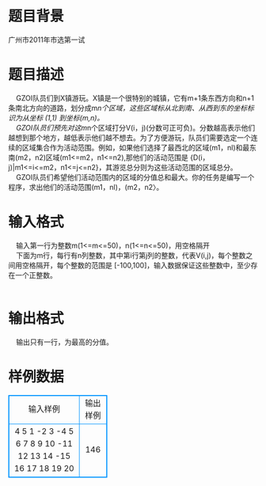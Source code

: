 # 

 
 # 题目背景 
广州市2011年市选第一试 

 
 # 题目描述 
&nbsp;&nbsp;&nbsp;&nbsp;GZOI队员们到X镇游玩。X镇是一个很特别的城镇，它有m+1条东西方向和n+1条南北方向的道路，划分成m*n个区域，这些区域标从北到南、从西到东的坐标标识为从坐标&nbsp;(1,1)&nbsp;到坐标(m,n)。<BR>&nbsp;&nbsp;&nbsp;&nbsp;GZOI队员们预先对这m*n个区域打分V(i，j)(分数可正可负)。分数越高表示他们越想到那个地方，越低表示他们越不想去。为了方便游玩，队员们需要选定一个连续的区域集合作为活动范围。例如，如果他们选择了最西北的区域(m1，nl)和最东南(m2，n2)区域(m1&lt;=m2，n1&lt;=n2),那他们的活动范围是&nbsp;{D(i，j)|m1&lt;=i&lt;=m2，n1&lt;=j&lt;=n2}，其游览总分则为这些活动范围的区域总分。<BR>&nbsp;&nbsp;&nbsp;&nbsp;GZOI队员们希望他们活动范围内的区域的分值总和最大。你的任务是编写一个程序，求出他们的活动范围(m1，nl)，(m2，n2〉。&nbsp;<BR> 

 
 # 输入格式 
&nbsp;&nbsp;&nbsp;&nbsp;输入第一行为整数m(1&lt;=m&lt;=50)，n(1&lt;=n&lt;=50)，用空格隔开<BR>&nbsp;&nbsp;&nbsp;&nbsp;下面为m行，每行有n列整数，其中第i行第j列的整数，代表V(i,j)，每个整数之间用空格隔开，每个整数的范围是&nbsp;[-100,100]，输入数据保证这些整数中，至少存在一个正整数。<BR><BR> 

 
 # 输出格式 
&nbsp;&nbsp;&nbsp;&nbsp;输出只有一行，为最高的分值。<BR> 
# 样例数据
<style>
        table,table tr th, table tr td { border:1px solid #0094ff; }
        table { width: 200px; min-height: 25px; line-height: 25px; text-align: center; border-collapse: collapse;}   
    </style>
<table>
	<tr>
		<td>输入样例</td>
		<td>输出样例</td>
	</tr>
<tr><td>4 5  
1 -2 3 -4 5 
6 7 8 9 10
-11 12 13 14 -15 
16 17 18 19 20 
</td><td>146
</td></tr></table>
